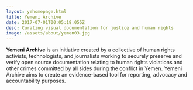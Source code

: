 ```yaml
---
layout: yehomepage.html
title: Yemeni Archive
date: 2017-07-01T00:05:18.055Z
desc: Curating visual documentation for justice and human rights
image: /assets/about/yemen03.jpg
---
```


**Yemeni Archive** is an initiative created by a collective of human rights activists, technologists, and journalists working to securely preserve and verify open source documentation relating to human rights violations and other crimes committed by all sides during the conflict in Yemen. Yemeni Archive aims to create an evidence-based tool for reporting, advocacy and accountability purposes.
